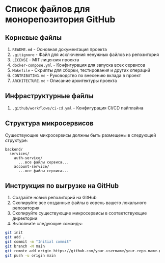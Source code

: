 # Список файлов для монорепозитория GitHub

## Корневые файлы
1. `README.md` - Основная документация проекта
2. `.gitignore` - Файл для исключения ненужных файлов из репозитория
3. `LICENSE` - MIT лицензия проекта
4. `docker-compose.yml` - Конфигурация для запуска всех сервисов
5. `Makefile` - Скрипты для сборки, тестирования и других операций
6. `CONTRIBUTING.md` - Руководство по внесению вклада в проект
7. `ARCHITECTURE.md` - Описание архитектуры проекта

## Инфраструктурные файлы
1. `.github/workflows/ci-cd.yml` - Конфигурация CI/CD пайплайна

## Структура микросервисов
Существующие микросервисы должны быть размещены в следующей структуре:
```
backend/
  services/
    auth-service/
      ...все файлы сервиса...
    account-service/
      ...все файлы сервиса...
```

## Инструкция по выгрузке на GitHub

1. Создайте новый репозиторий на GitHub
2. Скопируйте все созданные файлы в корень вашего локального репозитория
3. Скопируйте существующие микросервисы в соответствующие директории
4. Выполните следующие команды:

```bash
git init
git add .
git commit -m "Initial commit"
git branch -M main
git remote add origin https://github.com/your-username/your-repo-name.git
git push -u origin main
```
